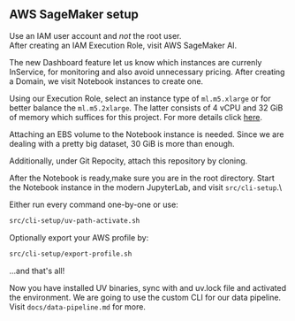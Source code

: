 ## AWS SageMaker setup

Use an IAM user account and *not* the root user.\
After creating an IAM Execution Role, visit AWS SageMaker AI.

The new Dashboard feature let us know which instances are currenly InService, for monitoring and also avoid unnecessary pricing. After creating a Domain, we visit Notebook instances to create one.

Using our Execution Role, select an instance type of `ml.m5.xlarge` or for better balance the `ml.m5.2xlarge`. The latter consists of $4$ vCPU and $32$ GiB of memory which suffices for this project. For more details click [here](https://aws.amazon.com/ec2/instance-types/m5/).

Attaching an EBS volume to the Notebook instance is needed. Since we are dealing with a pretty big dataset, $30$ GiB is more than enough.

Additionally, under Git Repocity, attach this repository by cloning.

After the Notebook is ready,make sure you are in the root directory.
Start the Notebook instance in the modern JupyterLab, and visit `src/cli-setup`.\

Either run every command one-by-one or use:
```bash
src/cli-setup/uv-path-activate.sh
```
Optionally export your AWS profile by:
```bash
src/cli-setup/export-profile.sh
```

...and that's all!

Now you have installed UV binaries, sync with and uv.lock file and activated the environment. We are going to use the custom CLI for our data pipeline.\
Visit `docs/data-pipeline.md` for more.